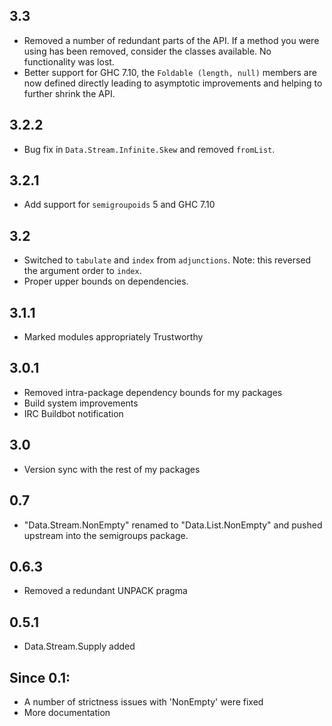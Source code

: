 3.3
---
* Removed a number of redundant parts of the API. If a method you were using has been removed, consider the classes available. No functionality was lost.
* Better support for GHC 7.10, the `Foldable (length, null)` members are now defined directly leading to asymptotic improvements and helping to further shrink the API.

3.2.2
-----
* Bug fix in `Data.Stream.Infinite.Skew` and removed `fromList`.

3.2.1
-----
* Add support for `semigroupoids` 5 and GHC 7.10

3.2
---
* Switched to `tabulate` and `index` from `adjunctions`. Note: this reversed the argument order to `index`.
* Proper upper bounds on dependencies.

3.1.1
-----
* Marked modules appropriately Trustworthy

3.0.1
-----
* Removed intra-package dependency bounds for my packages
* Build system improvements
* IRC Buildbot notification

3.0
---
* Version sync with the rest of my packages

0.7
--
* "Data.Stream.NonEmpty" renamed to "Data.List.NonEmpty" and pushed upstream into the semigroups package.

0.6.3
-----
* Removed a redundant UNPACK pragma

0.5.1
-----
* Data.Stream.Supply added

Since 0.1:
----------
* A number of strictness issues with 'NonEmpty' were fixed
* More documentation
